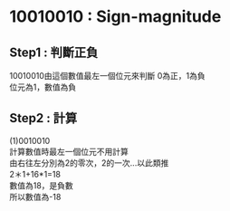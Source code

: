 # 10010010 : Sign-magnitude  
## Step1 : 判斷正負  
10010010由這個數值最左一個位元來判斷
0為正，1為負  
位元為1，數值為負  
## Step2 : 計算  
(1)0010010  
計算數值時最左一個位元不用計算  
由右往左分別為2的零次，2的一次...以此類推  
2＊1+16*1=18  
數值為18，是負數  
所以數值為-18  
